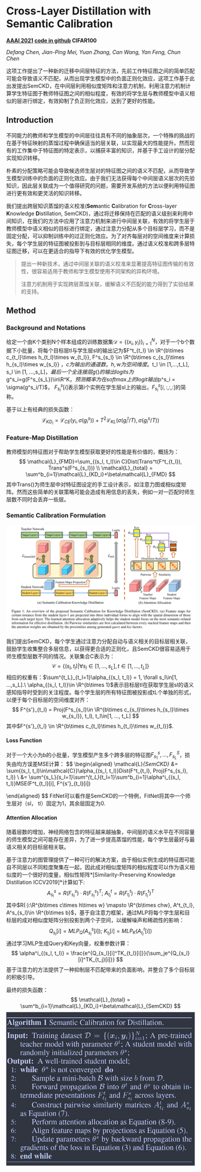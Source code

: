# Cross-Layer Distillation with Semantic Calibration

**[AAAI 2021](https://ojs.aaai.org/index.php/AAAI/article/view/16865)	[code in github](https://github.com/DefangChen/SemCKD)	CIFAR100**

*Defang Chen, Jian-Ping Mei, Yuan Zhang, Can Wang, Yan Feng, Chun Chen*

这项工作提出了一种新的迁移中间层特征的方法，先前工作特征图之间的简单匹配可能会导致语义不匹配，从而出现学生模型中的负面正则化效应，这项工作基于此出发提出SemCKD，在中间层利用相似度矩阵和注意力机制，利用注意力机制计算学生特征图于教师特征图之间的相似程度，有效的将学生层与教师模型中语义相似的层进行绑定，有效抑制了负正则化效应，达到了更好的性能。

## Introduction

不同能力的教师和学生模型的中间层往往具有不同的抽象层次，一个特殊的挑战的在基于特征映射的蒸馏过程中确保适当的层关联，以实现最大的性能提升。然而现有的工作集中于特征图的特定表示，以捕获丰富的知识，并基于手工设计的层分配实现知识转移。

朴素的分配策略可能会导致候选师生层对的特征图之间的语义不匹配，从而导致学生模型训练中的负面的正则化效应。由于我们无法获得每个中间层语义层次的先验知识，因此层关联成为一个值得研究的问题，需要开发系统的方法以便利用特征图进行更有效和更灵活的知识转移。

我们提出跨层知识蒸馏的语义校准(**Sem**antic **C**alibration for **C**ross-layer **K**nowledge **D**istillation, SemCKD)，通过将迁移保持在匹配的语义级别来利用中间知识，在我们的方法中应用了注意力机制来进行中间层关联，有效的将学生层于教师模型中语义相似的目标进行绑定，通过注意力分配从多个目标层学习，而不是固定分配，可以抑制训练中的过正则化效应。为了对齐每层对的空间维度来计算损失，每个学生层的特征图被投影到与目标层相同的维度。通过语义校准和跨多层特征图迁移，可以在更适合的指导下有效的优化学生模型。

> 提出一种新技术，通过中间层关联的语义校准来显著提高特征图传输的有效性，很容易适用于教师和学生模型使用不同架构的异构环境。
>
> 注意力机制用于实现跨层蒸馏关联，缓解语义不匹配的能力得到了实验结果的支持。

## Method

### Background and Notations

给定一个由K个类别N个样本组成的训练数据集$\mathcal{D} = \{ (x_i, y_i) \}^N_{i=1}$，对于一个b个数据下小批量，将每个目标层tl与学生层sl的输出记为$F^t_{t_l} \in \R^{b\times c_{t_l}\times h_{t_l}\times w_{t_l}}, F^s_{s_l} \in \R^{b\times c_{s_l}\times h_{s_l}\times w_{s_l}} $，c为输出的通道数，h,w为空间维度。$t_l \in [1,...,t_L], s_l \in [1, ...,s_L]$，最后一个全连接层g()的输出logits为$g^s_i=g(F^s_{s_L})\in\R^K$， 预测概率为在softmax上的logit输出$p^s_i = \sigma(g^s_i/T)$， $F^s_{s_l}[i]$表示第i个实例在学生层sl上的输出，$F^s_{s_l}[i, :, :, :]$的简称。

基于以上有经典的损失函数：
$$
\mathcal{L}_{KD_i} = \mathcal{L}_{CE}(y_i, \sigma(g^s_i)) + T^2\mathcal{L}_{KL}(\sigma(g^t_i/T), \sigma(g^s_i/T))
$$

### Feature-Map Distillation

教师模型的特征图对于帮助学生模型获取更好的性能是有价值的，概括为：
$$
\mathcal{L}_{FMD}=\sum_{(s_l, t_l)\in C}Dist(Trans^t(F^t_{t_l}), Trans^s(F^s_{s_l})) \\
\mathcal{L}_{total} = \sum^b_{i=1}\mathcal{L}_{KD_i}+\beta\mathcal{L}_{FMD}
$$
其中Trans()为师生层中对特征图设定的手工设计表示，如注意力图或相似度矩阵。然而这些简单的关联策略可能会造成有用信息的丢失，例如一对一匹配时师生层数不同时会丢弃一些层。

### Semantic Calibration Formulation

![image-20240408102114144](imgs/image-20240408102114144.png)

我们提出SemCKD，每个学生通过注意力分配自动与语义相关的目标层相关联，鼓励学生收集整合多层信息，以获得更合适的正则化，且SemCKD很容易适用于师生模型层数不同的情况。关联集合C表示为：
$$
\mathcal{C} = \{ (s_l, t_l) | \forall s_l \in [1, ..., s_L], t\in[1, ..., t_L] \}
$$
相应的权重有：$\sum^{t_L}_{t_l=1}\alpha_{(s_l, t_l)} = 1, \forall s_l\in[1, ...,s_L].\ \alpha_{(s_l, t_l)}\in \R^{b\times 1}$表示目标层tl在获取学生层sl的语义感知指导时受到的关注程度。每个学生层的所有特征图被投影成tL个单独的形式，以便于每个目标层的空间维度对齐：
$$
F^{s'}_{t_l} = Proj(F^s_{s_l}\in \R^{b\times c_{s_l}\times h_{s_l}\times w_{s_l}}, t_l), t_l\in[1, ..., t_L]
$$
其中$F^{s'}_{t_l} \in \R^{b\times c_{t_l}\times h_{t_l}\times w_{t_l}}$.

#### Loss Function

对于一个大小为b的小批量，学生模型产生多个跨多层的特征图$F^s_{s_1}, ..., F^S_{s_L}$，损失由均方误差MSE计算：
$$
\begin{aligned}
\mathcal{L}_{SemCKD} &= \sum_{(s_l, t_l)\in\mathcal{C}}\alpha_{(s_l, t_l)}Dist(F^t_{t_l}, Proj(F^s_{s_l}, t_l)) \\
&= \sum^{s_L}_{s_l=1}\sum^{t_L}_{t_l=1}\sum^b_{i=1}\alpha^i_{(s_l, t_l)}MSE(F^t_{t_l}[i], F^{s'}_{t_l}[i])

\end{aligned}
$$
FitNet可以看作是SemCKD的一个特例，FitNet将其中一个师生层对（sl， tl）固定为1，其余层固定为0.

#### Attention Allocation

随着层数的增加，神经网络包含的特征越来越抽象，中间层的语义水平在不同容量的师生模型之间可能存在差异，为了进一步提高蒸馏的性能，每个学生层最好与最语义相关的目标层相关联。

基于注意力的图管理提供了一种可行的解决方案，由于相似实例生成的特征图可能自不同层以不同粒度聚集在一起，因此成对相似度矩阵的相似程度可以作为语义相似度的一个很好的度量，相似性矩阵*[Similarity-Preserving Knowledge Distillation ICCV2019]*计算如下:
$$
A^s_{s_l} = R(F^s_{s_l}) ·R(F^s_{s_l})^T;\ A^t_{t_l} = R(F^t_{t_l}) ·R(F^t_{t_l})^T
$$
其中$R(·):\R^{b\times c\times h\times w} \mapsto \R^{b\times chw},  A^t_{t_l}, A^s_{s_l}\in \R^{b\times b}$，基于自注意力框架，通过MLP将每个学生层和目标层的成对相似度矩阵分别投影到两个子空间，以缓解噪声和稀疏性的影响：
$$
Q_{s_l}[i] = MLP_Q(A^s_{s_l}[i]); \ K_{t_l}[i] = MLP_K(A^t_{t_l}[i])
$$
通过学习MLP生成Query和Key向量，权重参数计算：
$$
\alpha^i_{(s_l, t_l)} = \frac{e^{Q_{s_l}[i]^TK_{t_l}[i]}}{\sum_je^{Q_{s_l}[i]^TK_{t_j}[i]}}
$$
基于注意力的方法提供了一种抑制层不匹配带来的负面影响，并整合了多个目标层的积极引导。

最终的损失函数：
$$
\mathcal{L}_{total} = \sum^b_{i=1}\mathcal{L}_{KD_i}+\beta\mathcal{L}_{SemCKD}
$$
![image-20240408112013298](imgs/image-20240408112013298.png)
